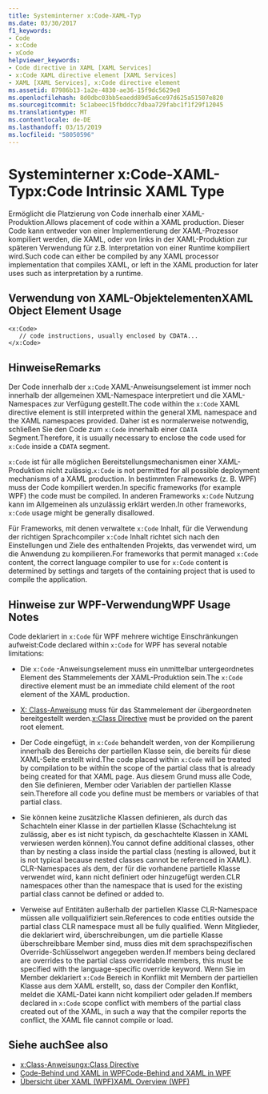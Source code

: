 ```yaml
---
title: Systeminterner x:Code-XAML-Typ
ms.date: 03/30/2017
f1_keywords:
- Code
- x:Code
- xCode
helpviewer_keywords:
- Code directive in XAML [XAML Services]
- x:Code XAML directive element [XAML Services]
- XAML [XAML Services], x:Code directive element
ms.assetid: 87986b13-1a2e-4830-ae36-15f9dc5629e8
ms.openlocfilehash: 8d0dbc03bb5eaedd89d5a6ce97d625a51507e820
ms.sourcegitcommit: 5c1abeec15fbddcc7dbaa729fabc1f1f29f12045
ms.translationtype: MT
ms.contentlocale: de-DE
ms.lasthandoff: 03/15/2019
ms.locfileid: "58050596"
---
```

# <a name="xcode-intrinsic-xaml-type"></a><span data-ttu-id="8ded9-102">Systeminterner x:Code-XAML-Typ</span><span class="sxs-lookup"><span data-stu-id="8ded9-102">x:Code Intrinsic XAML Type</span></span>
<span data-ttu-id="8ded9-103">Ermöglicht die Platzierung von Code innerhalb einer XAML-Produktion.</span><span class="sxs-lookup"><span data-stu-id="8ded9-103">Allows placement of code within a XAML production.</span></span> <span data-ttu-id="8ded9-104">Dieser Code kann entweder von einer Implementierung der XAML-Prozessor kompiliert werden, die XAML, oder von links in der XAML-Produktion zur späteren Verwendung für z.B. Interpretation von einer Runtime kompiliert wird.</span><span class="sxs-lookup"><span data-stu-id="8ded9-104">Such code can either be compiled by any XAML processor implementation that compiles XAML, or left in the XAML production for later uses such as interpretation by a runtime.</span></span>  
  
## <a name="xaml-object-element-usage"></a><span data-ttu-id="8ded9-105">Verwendung von XAML-Objektelementen</span><span class="sxs-lookup"><span data-stu-id="8ded9-105">XAML Object Element Usage</span></span>  
  
```  
<x:Code>  
   // code instructions, usually enclosed by CDATA...  
</x:Code>  
```  
  
## <a name="remarks"></a><span data-ttu-id="8ded9-106">Hinweise</span><span class="sxs-lookup"><span data-stu-id="8ded9-106">Remarks</span></span>  
 <span data-ttu-id="8ded9-107">Der Code innerhalb der `x:Code` XAML-Anweisungselement ist immer noch innerhalb der allgemeinen XML-Namespace interpretiert und die XAML-Namespaces zur Verfügung gestellt.</span><span class="sxs-lookup"><span data-stu-id="8ded9-107">The code within the `x:Code` XAML directive element is still interpreted within the general XML namespace and the XAML namespaces provided.</span></span> <span data-ttu-id="8ded9-108">Daher ist es normalerweise notwendig, schließen Sie den Code zum `x:Code` innerhalb einer `CDATA` Segment.</span><span class="sxs-lookup"><span data-stu-id="8ded9-108">Therefore, it is usually necessary to enclose the code used for `x:Code` inside a `CDATA` segment.</span></span>  
  
 <span data-ttu-id="8ded9-109">`x:Code` ist für alle möglichen Bereitstellungsmechanismen einer XAML-Produktion nicht zulässig.</span><span class="sxs-lookup"><span data-stu-id="8ded9-109">`x:Code` is not permitted for all possible deployment mechanisms of a XAML production.</span></span> <span data-ttu-id="8ded9-110">In bestimmten Frameworks (z. B. WPF) muss der Code kompiliert werden.</span><span class="sxs-lookup"><span data-stu-id="8ded9-110">In specific frameworks (for example WPF) the code must be compiled.</span></span> <span data-ttu-id="8ded9-111">In anderen Frameworks `x:Code` Nutzung kann im Allgemeinen als unzulässig erklärt werden.</span><span class="sxs-lookup"><span data-stu-id="8ded9-111">In other frameworks, `x:Code` usage might be generally disallowed.</span></span>  
  
 <span data-ttu-id="8ded9-112">Für Frameworks, mit denen verwaltete `x:Code` Inhalt, für die Verwendung der richtigen Sprachcompiler `x:Code` Inhalt richtet sich nach den Einstellungen und Ziele des enthaltenden Projekts, das verwendet wird, um die Anwendung zu kompilieren.</span><span class="sxs-lookup"><span data-stu-id="8ded9-112">For frameworks that permit managed `x:Code` content, the correct language compiler to use for `x:Code` content is determined by settings and targets of the containing project that is used to compile the application.</span></span>  
  
## <a name="wpf-usage-notes"></a><span data-ttu-id="8ded9-113">Hinweise zur WPF-Verwendung</span><span class="sxs-lookup"><span data-stu-id="8ded9-113">WPF Usage Notes</span></span>  
 <span data-ttu-id="8ded9-114">Code deklariert in `x:Code` für WPF mehrere wichtige Einschränkungen aufweist:</span><span class="sxs-lookup"><span data-stu-id="8ded9-114">Code declared within `x:Code` for WPF has several notable limitations:</span></span>  
  
-   <span data-ttu-id="8ded9-115">Die `x:Code` -Anweisungselement muss ein unmittelbar untergeordnetes Element des Stammelements der XAML-Produktion sein.</span><span class="sxs-lookup"><span data-stu-id="8ded9-115">The `x:Code` directive element must be an immediate child element of the root element of the XAML production.</span></span>  
  
-   <span data-ttu-id="8ded9-116">[X: Class-Anweisung](x-class-directive.md) muss für das Stammelement der übergeordneten bereitgestellt werden.</span><span class="sxs-lookup"><span data-stu-id="8ded9-116">[x:Class Directive](x-class-directive.md) must be provided on the parent root element.</span></span>  
  
-   <span data-ttu-id="8ded9-117">Der Code eingefügt, in `x:Code` behandelt werden, von der Kompilierung innerhalb des Bereichs der partiellen Klasse sein, die bereits für diese XAML-Seite erstellt wird.</span><span class="sxs-lookup"><span data-stu-id="8ded9-117">The code placed within `x:Code` will be treated by compilation to be within the scope of the partial class that is already being created for that XAML page.</span></span> <span data-ttu-id="8ded9-118">Aus diesem Grund muss alle Code, den Sie definieren, Member oder Variablen der partiellen Klasse sein.</span><span class="sxs-lookup"><span data-stu-id="8ded9-118">Therefore all code you define must be members or variables of that partial class.</span></span>  
  
-   <span data-ttu-id="8ded9-119">Sie können keine zusätzliche Klassen definieren, als durch das Schachteln einer Klasse in der partiellen Klasse (Schachtelung ist zulässig, aber es ist nicht typisch, da geschachtelte Klassen in XAML verwiesen werden können).</span><span class="sxs-lookup"><span data-stu-id="8ded9-119">You cannot define additional classes, other than by nesting a class inside the partial class (nesting is allowed, but it is not typical because nested classes cannot be referenced in XAML).</span></span> <span data-ttu-id="8ded9-120">CLR-Namespaces als dem, der für die vorhandene partielle Klasse verwendet wird, kann nicht definiert oder hinzugefügt werden.</span><span class="sxs-lookup"><span data-stu-id="8ded9-120">CLR namespaces other than the namespace that is used for the existing partial class cannot be defined or added to.</span></span>  
  
-   <span data-ttu-id="8ded9-121">Verweise auf Entitäten außerhalb der partiellen Klasse CLR-Namespace müssen alle vollqualifiziert sein.</span><span class="sxs-lookup"><span data-stu-id="8ded9-121">References to code entities outside the partial class CLR namespace must all be fully qualified.</span></span> <span data-ttu-id="8ded9-122">Wenn Mitglieder, die deklariert wird, überschreibungen, um die partielle Klasse überschreibbare Member sind, muss dies mit dem sprachspezifischen Override-Schlüsselwort angegeben werden.</span><span class="sxs-lookup"><span data-stu-id="8ded9-122">If members being declared are overrides to the partial class overridable members, this must be specified with the language-specific override keyword.</span></span> <span data-ttu-id="8ded9-123">Wenn Sie im Member deklariert `x:Code` Bereich in Konflikt mit Membern der partiellen Klasse aus dem XAML erstellt, so, dass der Compiler den Konflikt, meldet die XAML-Datei kann nicht kompiliert oder geladen.</span><span class="sxs-lookup"><span data-stu-id="8ded9-123">If members declared in `x:Code` scope conflict with members of the partial class created out of the XAML, in such a way that the compiler reports the conflict, the XAML file cannot compile or load.</span></span>  
  
## <a name="see-also"></a><span data-ttu-id="8ded9-124">Siehe auch</span><span class="sxs-lookup"><span data-stu-id="8ded9-124">See also</span></span>
- [<span data-ttu-id="8ded9-125">x:Class-Anweisung</span><span class="sxs-lookup"><span data-stu-id="8ded9-125">x:Class Directive</span></span>](x-class-directive.md)
- [<span data-ttu-id="8ded9-126">Code-Behind und XAML in WPF</span><span class="sxs-lookup"><span data-stu-id="8ded9-126">Code-Behind and XAML in WPF</span></span>](../wpf/advanced/code-behind-and-xaml-in-wpf.md)
- [<span data-ttu-id="8ded9-127">Übersicht über XAML (WPF)</span><span class="sxs-lookup"><span data-stu-id="8ded9-127">XAML Overview (WPF)</span></span>](../wpf/advanced/xaml-overview-wpf.md)
